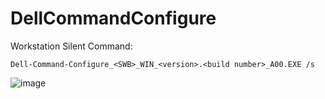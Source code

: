 # DellCommandConfigure


Workstation Silent Command: 

```
Dell-Command-Configure_<SWB>_WIN_<version>.<build number>_A00.EXE /s
```

![image](https://github.com/user-attachments/assets/d3683108-1d8f-4341-baf8-1ddaa025e550)

